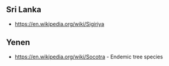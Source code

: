 ## Sri Lanka

- https://en.wikipedia.org/wiki/Sigiriya


## Yenen
- https://en.wikipedia.org/wiki/Socotra - Endemic tree species